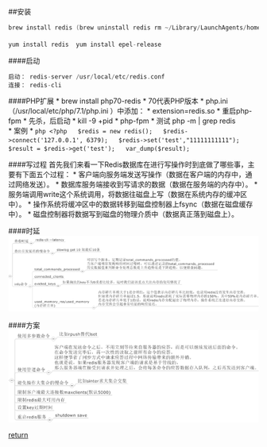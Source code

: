 ##安装
```C 
brew install redis (brew uninstall redis rm ~/Library/LaunchAgents/homebrew.mxcl.redis.plist  )

yum install redis  yum install epel-release
```
####启动
```C
启动： redis-server /usr/local/etc/redis.conf
连接： redis-cli
```
####PHP扩展
    * brew install php70-redis
        * 70代表PHP版本
    * php.ini（/usr/local/etc/php/7.1/php.ini ）中添加：
        * extension=redis.so
    * 重启php-fpm
        * 先杀，后启动
            * kill -9 +pid
            * php-fpm
        * 测试 php -m | grep redis    
    * 案例
        * ```php
        <?php  
        $redis = new redis();  
        $redis->connect('127.0.0.1', 6379);  
        $redis->set('test',"11111111111");  
        $result = $redis->get('test');  
        var_dump($result);  
        ``` 

####写过程
首先我们来看一下Redis数据库在进行写操作时到底做了哪些事，主要有下面五个过程： 
    * 客户端向服务端发送写操作（数据在客户端的内存中，通过网络发送）。
    * 数据库服务端接收到写请求的数据（数据在服务端的内存中）。
    * 服务端调用write这个系统调用，将数据往磁盘上写（数据在系统内存的缓冲区中）。
    * 操作系统将缓冲区中的数据转移到磁盘控制器上fsync（数据在磁盘缓存中）。
    * 磁盘控制器将数据写到磁盘的物理介质中（数据真正落到磁盘上）。
 
####时延
![](/assets/3058512795-56763f622894f_articlex.png)

####方案
![](/assets/2939844570-567640281dcc5_articlex.png)


[return](README.md)